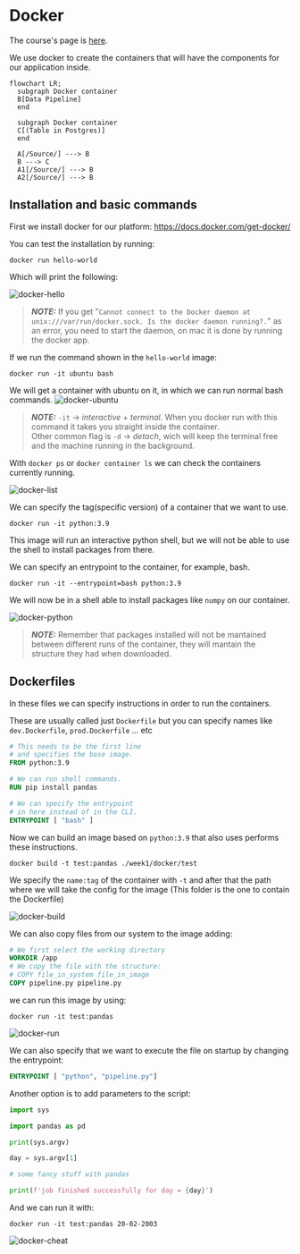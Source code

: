 # Docker

The course's page is [here](https://github.com/DataTalksClub/data-engineering-zoomcamp/tree/main/week_1_basics_n_setup/2_docker_sql).

We use docker to create the containers that will have the components for our application inside.

```mermaid
flowchart LR;
  subgraph Docker container
  B[Data Pipeline]
  end

  subgraph Docker container
  C[(Table in Postgres)]
  end

  A[/Source/] ---> B
  B ---> C
  A1[/Source/] ---> B
  A2[/Source/] ---> B
```

## Installation and basic commands

First we install docker for our platform: https://docs.docker.com/get-docker/

You can test the installation by running:

```properties
docker run hello-world
```
Which will print the following:

![docker-hello](./images/docker-hello.png)

> **_NOTE:_** If you get "`Cannot connect to the Docker daemon at unix:///var/run/docker.sock. Is the docker daemon running?.`" as an error, you need to start the daemon, on mac it is done by running the docker app. 

If we run the command shown in the `hello-world` image:
```properties
docker run -it ubuntu bash
```
We will get a container with ubuntu on it, in which we can run normal bash commands.
![docker-ubuntu](./images/docker-ubuntu.png)

> **_NOTE:_** `-it` -> _interactive_ + _terminal_. When you docker run with this command it takes you straight inside the container.\
> Other common flag is `-d` -> _detach_, wich will keep the terminal free and the machine running in the background.

With `docker ps` or `docker container ls` we can check the containers currently running.

![docker-list](./images/docker-list.png)

We can specify the tag(specific version) of a container that we want to use.
```
docker run -it python:3.9
```
This image will run an interactive python shell, but we will not be able to use the shell to install packages from there. 

We can specify an entrypoint to the container, for example, bash.

```properties
docker run -it --entrypoint=bash python:3.9
```
We will now be in a shell able to install packages like `numpy` on our container.

![docker-python](./images/docker-python.png)

> **_NOTE:_** Remember that packages installed will not be mantained between different runs of the container, they will mantain the structure they had when downloaded.

## Dockerfiles
In these files we can specify instructions in order to run the containers. 

These are usually called just `Dockerfile` but you can specify names like `dev.Dockerfile`, `prod.Dockerfile` ... etc

```Dockerfile
# This needs to be the first line
# and specifies the base image.
FROM python:3.9

# We can run shell commands.
RUN pip install pandas

# We can specify the entrypoint 
# in here instead of in the CLI.
ENTRYPOINT [ "bash" ]
```

Now we can build an image based on `python:3.9` that also uses performs these instructions.

```properties
docker build -t test:pandas ./week1/docker/test
```
We specify the `name:tag` of the container with `-t` and after that the path where we will take the config for the image (This folder is the one to contain the Dockerfile)

![docker-build](./images/docker-build.png)

We can also copy files from our system to the image adding:

```Dockerfile
# We first select the working directory
WORKDIR /app
# We copy the file with the structure:
# COPY file_in_system file_in_image
COPY pipeline.py pipeline.py
```

we can run this image by using:
```properties
docker run -it test:pandas
```

![docker-run](./images/docker-run.png)

We can also specify that we want to execute the file on startup by changing the entrypoint:
```Dockerfile
ENTRYPOINT [ "python", "pipeline.py"]
```

Another option is to add parameters to the script:
```python
import sys

import pandas as pd

print(sys.argv)

day = sys.argv[1]

# some fancy stuff with pandas

print(f'job finished successfully for day = {day}')
```
And we can run it with:
```properties
docker run -it test:pandas 20-02-2003
```

![docker-cheat](./images/dockercheatsheet.png)